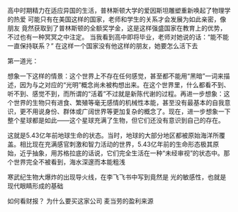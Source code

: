 高中时期精力在适应异国的生活，普林斯顿大学的爱因斯坦雕塑重新唤起了物理学的热爱
可能只有在美国这样的国家，老师和学生的关系才会发展为如此亲密，像朋友
竟然获取到了普林斯顿的全额奖学金，这是这样强盛国家在教育上的优势，不过也有一种冥冥之中注定。
当我看到高中即将毕业，老师对她说的话：“能不能一直保持联系？” 在这样一个国家没有他这样的朋友，她要怎么活下去

第一道光：

想象一下这样的情景：这个世界上不存在任何感觉，甚至都不能用“黑暗”一词来描述，因为与之对应的“光明”概念尚未被构想出来。在这个世界里，什么都看不到、听不到、感觉不到，而所谓的“活着”不过就是新陈代谢的过程。再进一步想象：这个世界的生物只有进食、繁殖等毫无感情的机械性本能，甚至没有最基本的自我意识，更不用说身份、群体或广阔世界等更加复杂的概念了。现在，进一步想象一下整个星球都是如此——这个星球充满了生物，但它们还没有意识到自己的存在。

这就是5.43亿年前地球生命的状态。当时，地球的大部分地区都被原始海洋所覆盖。相比现在充满感官刺激和智力活动的世界，5.43亿年前的生命形态极其原始，近乎抽象，用苏格拉底的话说，它们完全生活在一种“未经审视”的状态中。那个世界完全不被看到，海水深邃而本能粗浅

寒武纪生物大爆炸的出现导火线，在李飞飞书中写到竟然是 光的敏感性，也就是现代眼睛形成的基础

如何看财报？
为什么要买这家公司
麦当劳的盈利来源
